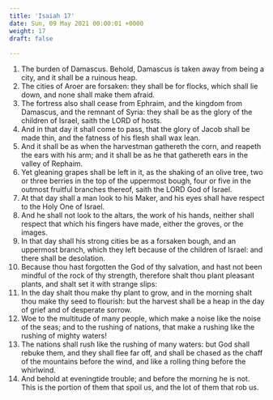 ```yaml
---
title: 'Isaiah 17'
date: Sun, 09 May 2021 00:00:01 +0000
weight: 17
draft: false
  
---
```


1. The burden of Damascus. Behold, Damascus is taken away from being a city, and it shall be a ruinous heap.
2. The cities of Aroer are forsaken: they shall be for flocks, which shall lie down, and none shall make them afraid.
3. The fortress also shall cease from Ephraim, and the kingdom from Damascus, and the remnant of Syria: they shall be as the glory of the children of Israel, saith the LORD of hosts.
4. And in that day it shall come to pass, that the glory of Jacob shall be made thin, and the fatness of his flesh shall wax lean.
5. And it shall be as when the harvestman gathereth the corn, and reapeth the ears with his arm; and it shall be as he that gathereth ears in the valley of Rephaim.
6. Yet gleaning grapes shall be left in it, as the shaking of an olive tree, two or three berries in the top of the uppermost bough, four or five in the outmost fruitful branches thereof, saith the LORD God of Israel.
7. At that day shall a man look to his Maker, and his eyes shall have respect to the Holy One of Israel.
8. And he shall not look to the altars, the work of his hands, neither shall respect that which his fingers have made, either the groves, or the images.
9. In that day shall his strong cities be as a forsaken bough, and an uppermost branch, which they left because of the children of Israel: and there shall be desolation.
10. Because thou hast forgotten the God of thy salvation, and hast not been mindful of the rock of thy strength, therefore shalt thou plant pleasant plants, and shalt set it with strange slips:
11. In the day shalt thou make thy plant to grow, and in the morning shalt thou make thy seed to flourish: but the harvest shall be a heap in the day of grief and of desperate sorrow.
12. Woe to the multitude of many people, which make a noise like the noise of the seas; and to the rushing of nations, that make a rushing like the rushing of mighty waters!
13. The nations shall rush like the rushing of many waters: but God shall rebuke them, and they shall flee far off, and shall be chased as the chaff of the mountains before the wind, and like a rolling thing before the whirlwind.
14. And behold at eveningtide trouble; and before the morning he is not. This is the portion of them that spoil us, and the lot of them that rob us.
